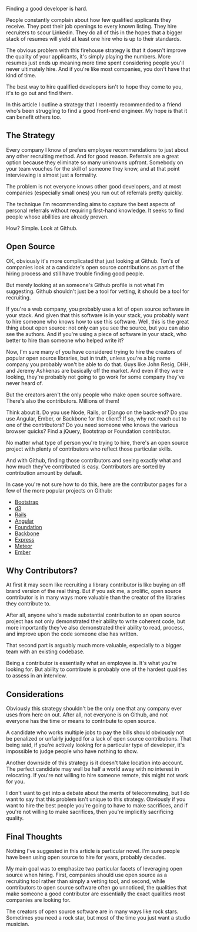 <!--
{
  "layout": "article",
  "title": "How to Find Qualified Developers",
  "date": "2014-01-14T18:15:37-08:00",
  "draft": true
}
-->

Finding a good developer is hard.

People constantly complain about how few qualified applicants they receive. They post their job openings to every known listing. They hire recruiters to scour Linkedin. They do all of this in the hopes that a bigger stack of resumes will yield at least one hire who is up to their standards.

The obvious problem with this firehouse strategy is that it doesn't improve the quality of your applicants, it's simply playing the numbers. More resumes just ends up meaning more time spent considering people you'll never ultimately hire. And if you're like most companies, you don't have that kind of time.

The best way to hire qualified developers isn't to hope they come to you, it's to go out and find them.

In this article I outline a strategy that I recently recommended to a friend who's been struggling to find a good front-end engineer. My hope is that it can benefit others too.

## The Strategy

Every company I know of prefers employee recommendations to just about any other recruiting method. And for good reason. Referrals are a great option because they eliminate so many unknowns upfront. Somebody on your team vouches for the skill of someone they know, and at that point interviewing is almost just a formality.

The problem is not everyone knows other good developers, and at most companies (especially small ones) you run out of referrals pretty quickly.

The technique I'm recommending aims to capture the best aspects of personal referrals without requiring first-hand knowledge. It seeks to find people whose abilities are already proven.

How? Simple. Look at Github.

## Open Source

OK, obviously it's more complicated that just looking at Github. Ton's of companies look at a candidate's open source contributions as part of the hiring process and still have trouble finding good people.

But merely looking at an someone's Github profile is not what I'm suggesting. Github shouldn't just be a tool for vetting, it should be a tool for recruiting.

If you're a web company, you probably use a lot of open source software in your stack. And given that this software is in your stack, you probably want to hire someone who knows how to use this software. Well, this is the great thing about open source: not only can you see the source, but you can also see the authors. And if you're using a piece of software in your stack, who better to hire than someone who helped write it?

Now, I'm sure many of you have considered trying to hire the creators of popular open source libraries, but in truth, unless you're a big name company you probably won't be able to do that. Guys like John Resig, DHH, and Jeremy Ashkenas are basically off the market. And even if they were looking, they're probably not going to go work for some company they've never heard of.

But the creators aren't the only people who make open source software. There's also the contributors. Millions of them!

Think about it. Do you use Node, Rails, or Django on the back-end? Do you use Angular, Ember, or Backbone for the client? If so, why not reach out to one of the contributors? Do you need someone who knows the various browser quicks? Find a jQuery, Bootstrap or Foundation contributor.

No matter what type of person you're trying to hire, there's an open source project with plenty of contributors who reflect those particular skills.

And with Github, finding those contributors and seeing exactly what and how much they've contributed is easy. Contributors are sorted by contribution amount by default.

In case you're not sure how to do this, here are the contributor pages for a few of the more popular projects on Github:

- [Bootstrap](https://github.com/twbs/bootstrap/graphs/contributors)
- [d3](https://github.com/mbostock/d3/graphs/contributors)
- [Rails](https://github.com/rails/rails/graphs/contributors)
- [Angular](https://github.com/angular/angular.js/graphs/contributors)
- [Foundation](https://github.com/zurb/foundation/graphs/contributors)
- [Backbone](https://github.com/jashkenas/backbone/graphs/contributors)
- [Express](https://github.com/visionmedia/express/graphs/contributors)
- [Meteor](https://github.com/meteor/meteor/graphs/contributors)
- [Ember](https://github.com/emberjs/ember.js/graphs/contributors)

## Why Contributors?

At first it may seem like recruiting a library contributor is like buying an off brand version of the real thing. But if you ask me, a prolific, open source contributor is in many ways more valuable than the creator of the libraries they contribute to.

After all, anyone who's made substantial contribution to an open source project has not only demonstrated their ability to write coherent code, but more importantly they've also demonstrated their ability to read, process, and improve upon the code someone else has written.

That second part is arguably much more valuable, especially to a bigger team with an existing codebase.

Being a contributor is essentially what an employee is. It's what you're looking for. But ability to contribute is probably one of the hardest qualities to assess in an interview.

## Considerations

Obviously this strategy shouldn't be the only one that any company ever uses from here on out. After all, not everyone is on Github, and not everyone has the time or means to contribute to open source.

A candidate who works multiple jobs to pay the bills should obviously not be penalized or unfairly judged for a lack of open source contributions. That being said, if you're actively looking for a particular type of developer, it's impossible to judge people who have nothing to show.

Another downside of this strategy is it doesn't take location into account. The perfect candidate may well be half a world away with no interest in relocating. If you're not willing to hire someone remote, this might not work for you.

I don't want to get into a debate about the merits of telecommuting, but I do want to say that this problem isn't unique to this strategy. Obviously if you want to hire the best people you're going to have to make sacrifices, and if you're not willing to make sacrifices, then you're implicitly sacrificing quality.

## Final Thoughts

Nothing I've suggested in this article is particular novel. I'm sure people have been using open source to hire for years, probably decades.

My main goal was to emphasize two particular facets of leveraging open source when hiring. First, companies should use open source as a recruiting tool rather than simply a vetting tool, and second, while contributors to open source software often go unnoticed, the qualities that make someone a good contributor are essentially the exact qualities most companies are looking for.

The creators of open source software are in many ways like rock stars. Sometimes you need a rock star, but most of the time you just want a studio musician.
